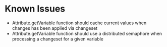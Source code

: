 # Known Issues

- Attribute.getVariable function should cache current values when changes has been applied via changeset
- Attribute.getVariable function should use a distributed semaphore when processing a changeset for a given variable
